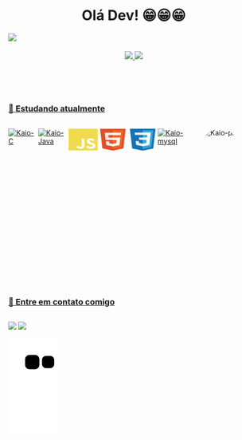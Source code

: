 <h1 align="center" >Olá Dev!  😁😁😁</h1> 

<div >
  <img  src="https://cdn.discordapp.com/attachments/899380831808811091/899447671956332544/kaio-banner.png" >
 
</div><br>

<div align="center">
  <a href="https://github.com/KaioGalvao">
  <img height="180em" src="https://github-readme-stats.vercel.app/api?username=KaioGalvao&show_icons=true&theme=dark&include_all_commits=true&count_private=true"/>
  <img height="180em" src="https://github-readme-stats.vercel.app/api/top-langs/?username=KaioGalvao&layout=compact&langs_count=7&theme=dark"/>
</div><br>
  
##    
  
<h3><br><br>📘 Estudando atualmente<h3>
  
##
<div style="display: flex">
  <img align="center" alt="Kaio-C" height="45" width="60" src="https://cdn.jsdelivr.net/gh/devicons/devicon/icons/c/c-original.svg">
  <img align="center" alt="Kaio-Java" height="45" width="60" src="https://cdn.jsdelivr.net/gh/devicons/devicon/icons/java/java-original-wordmark.svg">
  <img align="center" alt="Kaio-Js" height="45" width="60" src="https://raw.githubusercontent.com/devicons/devicon/master/icons/javascript/javascript-plain.svg">
  <img align="center" alt="Kaio-HTML" height="45" width="60" src="https://raw.githubusercontent.com/devicons/devicon/master/icons/html5/html5-original.svg">
  <img align="center" alt="Kaio-CSS" height="45" width="60" src="https://raw.githubusercontent.com/devicons/devicon/master/icons/css3/css3-original.svg">
  <img align="center" alt="Kaio-mysql" height="60" width="90" src="https://cdn.jsdelivr.net/gh/devicons/devicon/icons/mysql/mysql-original-wordmark.svg">
  <img align="right" alt="Kaio-pic" height="235" style="border-radius:50px;" src="https://cdn.discordapp.com/attachments/899380831808811091/899471281223778334/5qtjof.gif">
</div><br><br>
  
##
  
  <h3><br><br>📲 Entre em contato comigo<h3>
    
##
  
 <div> 
  <a href="https://instagram.com/kxaio.santos" target="_blank"><img src="https://img.shields.io/badge/-Instagram-%23E4405F?style=for-the-badge&logo=instagram&logoColor=white" target="_blank"></a>
  <a href = "mailto:kaiovsagalvao@gmail.com"><img src="https://img.shields.io/badge/-Gmail-%23333?style=for-the-badge&logo=gmail&logoColor=white" target="_blank"></a>
  
  
  ![Snake animation](https://github.com/KaioGalvao/KaioGalvao/blob/output/github-contribution-grid-snake.svg)
   
</div>

